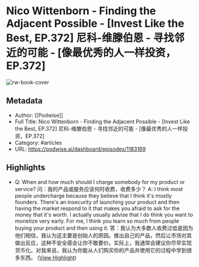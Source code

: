 # Nico Wittenborn - Finding the Adjacent Possible - [Invest Like the Best, EP.372] 尼科-维滕伯恩 - 寻找邻近的可能 - [像最优秀的人一样投资，EP.372]

![rw-book-cover](https://readwise-assets.s3.amazonaws.com/media/uploaded_book_covers/profile_101759/card_jd3t63H)

## Metadata
- Author: [[Podwise]]
- Full Title: Nico Wittenborn - Finding the Adjacent Possible - [Invest Like the Best, EP.372] 尼科-维滕伯恩 - 寻找邻近的可能 - [像最优秀的人一样投资，EP.372]
- Category: #articles
- URL: https://podwise.ai/dashboard/episodes/1183169

## Highlights
- Q: When and how much should I charge somebody for my product or service? 
  问：我的产品或服务应该何时收费，收费多少？
  A: I think most people undercharge because they believe that I think it's mostly founders. There's an insecurity of launching your product and then having the market respond to it that makes you afraid to ask for the money that it's worth. I actually usually advise that I do think you want to monetize very early. For me, I think you learn so much from people buying your product and then using it. 
  答：我认为大多数人收费过低是因为他们相信，我认为这主要是创始人的原因。推出自己的产品，然后让市场对其做出反应，这种不安全感会让你不敢要价。实际上，我通常会建议你尽早实现货币化。对我来说，我认为你能从人们购买你的产品并使用它的过程中学到很多东西。 ([View Highlight](https://read.readwise.io/read/01hx9cvtx9fzqceszcetzmqefd))
